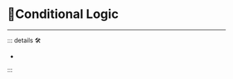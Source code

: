 # 🔻<via>Conditional Logic</via>

---

<!-- =================================================== -->
<!-- =================================================== -->
<!-- =================================================== -->
<!-- =================================================== -->
<!-- =================================================== -->
::: details 🛠

-

:::
